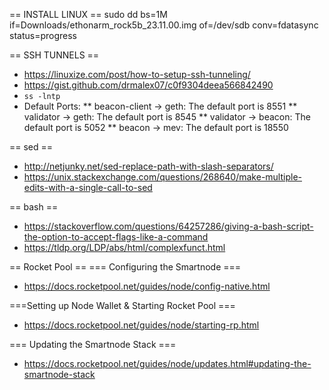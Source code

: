 == INSTALL LINUX ==
sudo dd bs=1M if=Downloads/ethonarm_rock5b_23.11.00.img of=/dev/sdb conv=fdatasync status=progress

== SSH TUNNELS ==
* https://linuxize.com/post/how-to-setup-ssh-tunneling/
* https://gist.github.com/drmalex07/c0f9304deea566842490
* `ss -lntp`
* Default Ports:
** beacon-client -> geth: The default port is 8551
** validator -> geth: The default port is 8545
** validator -> beacon: The default port is 5052
** beacon -> mev: The default port is 18550


== sed ==
* http://netjunky.net/sed-replace-path-with-slash-separators/
* https://unix.stackexchange.com/questions/268640/make-multiple-edits-with-a-single-call-to-sed

== bash ==
* https://stackoverflow.com/questions/64257286/giving-a-bash-script-the-option-to-accept-flags-like-a-command
* https://tldp.org/LDP/abs/html/complexfunct.html

== Rocket Pool ==
=== Configuring the Smartnode ===
* https://docs.rocketpool.net/guides/node/config-native.html

===Setting up Node Wallet & Starting Rocket Pool ===
* https://docs.rocketpool.net/guides/node/starting-rp.html

=== Updating the Smartnode Stack ===
* https://docs.rocketpool.net/guides/node/updates.html#updating-the-smartnode-stack
